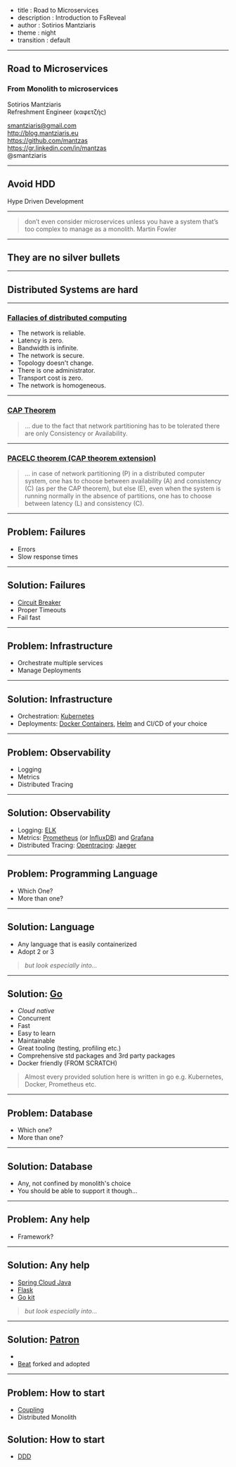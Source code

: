 - title : Road to Microservices
- description : Introduction to FsReveal
- author : Sotirios Mantziaris
- theme : night
- transition : default

***

## Road to Microservices

### From Monolith to microservices

Sotirios Mantziaris  
Refreshment Engineer (καφετζής)

smantziaris@gmail.com  
http://blog.mantziaris.eu  
https://github.com/mantzas  
https://gr.linkedin.com/in/mantzas  
@smantziaris  

***

## Avoid HDD

Hype Driven Development

---

> don’t even consider microservices unless you have a system that’s too complex to manage
> as a monolith. Martin Fowler

---

## They are no silver bullets

***

## Distributed Systems are hard

---

### [Fallacies of distributed computing](https://en.wikipedia.org/wiki/Fallacies_of_distributed_computing)

- The network is reliable.
- Latency is zero.
- Bandwidth is infinite.
- The network is secure.
- Topology doesn't change.
- There is one administrator.
- Transport cost is zero.
- The network is homogeneous.

---

### [CAP Theorem](https://en.wikipedia.org/wiki/CAP_theorem)

> ... due to the fact that network partitioning has to be tolerated 
> there are only Consistency or Availability.

---

### [PACELC theorem (CAP theorem extension)](https://en.wikipedia.org/wiki/PACELC_theorem)

> ... in case of network partitioning (P) in a distributed computer system, 
> one has to choose between availability (A) and consistency (C) (as per the CAP theorem), 
> but else (E), even when the system is running normally in the absence of partitions, 
> one has to choose between latency (L) and consistency (C).

***

## Problem: Failures

- Errors
- Slow response times

---

## Solution: Failures

- [Circuit Breaker](https://martinfowler.com/bliki/CircuitBreaker.html)
- Proper Timeouts
- Fail fast

***

## Problem: Infrastructure

- Orchestrate multiple services
- Manage Deployments

---

## Solution: Infrastructure

- Orchestration: [Kubernetes](https://kubernetes.io/)
- Deployments: [Docker Containers](https://www.docker.com/why-docker), [Helm](https://helm.sh/) and CI/CD of your choice

***

## Problem: Observability

- Logging
- Metrics
- Distributed Tracing

---

## Solution: Observability

- Logging: [ELK](https://www.elastic.co/elk-stack)
- Metrics: [Prometheus](https://prometheus.io/) (or [InfluxDB](https://www.influxdata.com/)) and [Grafana](https://grafana.com/)
- Distributed Tracing: [Opentracing](https://opentracing.io/): [Jaeger](https://www.jaegertracing.io/)

***

## Problem: Programming Language

- Which One?
- More than one?

---

## Solution: Language

- Any language that is easily containerized
- Adopt 2 or 3

> *but look especially into...*

---

## Solution: [Go](https://golang.org/)

- *Cloud native*
- Concurrent
- Fast
- Easy to learn
- Maintainable
- Great tooling (testing, profiling etc.)
- Comprehensive std packages and 3rd party packages
- Docker friendly (FROM SCRATCH)

> Almost every provided solution here is written in go e.g. Kubernetes, Docker, Prometheus etc.

***

## Problem: Database

- Which one?
- More than one?

---

## Solution: Database

- Any, not confined by monolith's choice
- You should be able to support it though...

***

## Problem: Any help

- Framework?

---

## Solution: Any help

- [Spring Cloud Java](https://spring.io/projects/spring-cloud)
- [Flask](http://flask.pocoo.org/)
- [Go kit](https://gokit.io/)

> *but look especially into...*

---

## Solution: [Patron](https://github.com/mantzas/patron)

- 
- [Beat](https://github.com/thebeatapp/patron) forked and adopted

***

## Problem: How to start

- [Coupling](https://en.wikipedia.org/wiki/Coupling_(computer_programming))
- Distributed Monolith

## Solution: How to start

- [DDD](https://en.wikipedia.org/wiki/Domain-driven_design)
